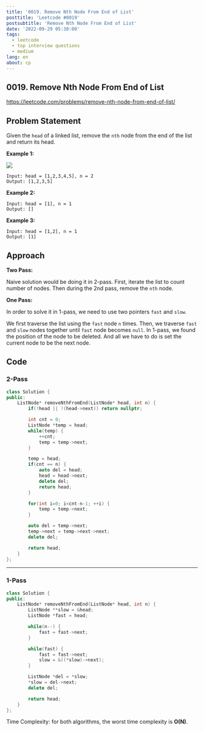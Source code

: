 ```yaml
---
title: '0019. Remove Nth Node From End of List'
posttitle: 'Leetcode #0019'
postsubtitle: 'Remove Nth Node From End of List'
date: '2022-09-29 05:30:00'
tags:
  - leetcode
  - top interview questions
  - medium
lang: en
about: cp
---
```


## 0019. Remove Nth Node From End of List

https://leetcode.com/problems/remove-nth-node-from-end-of-list/

## Problem Statement

Given the `head` of a linked list, remove the `nth` node from the end of the list and return its head.

**Example 1:**

![](https://assets.leetcode.com/uploads/2020/10/03/remove_ex1.jpg)

```text
Input: head = [1,2,3,4,5], n = 2
Output: [1,2,3,5]
```

**Example 2:**

```text
Input: head = [1], n = 1
Output: []
```

**Example 3:**

```text
Input: head = [1,2], n = 1
Output: [1]
```

## Approach

**Two Pass:**

Naive solution would be doing it in 2-pass. First, iterate the list to count number of nodes. Then during the 2nd pass, remove the `nth` node.

**One Pass:**

In order to solve it in 1-pass, we need to use two pointers `fast` and `slow`.

We first traverse the list using the `fast` node `n` times. Then, we traverse `fast` and `slow` nodes together until `fast` node becomes `null`. In 1-pass, we found the position of the node to be deleted. And all we have to do is set the current node to be the next node.

## Code

### 2-Pass

```cpp
class Solution {
public:
    ListNode* removeNthFromEnd(ListNode* head, int n) {
        if(!head || !(head->next)) return nullptr;

        int cnt = 0;
        ListNode *temp = head;
        while(temp) {
            ++cnt;
            temp = temp->next;
        }

        temp = head;
        if(cnt == n) {
            auto del = head;
            head = head->next;
            delete del;
            return head;
        }

        for(int i=0; i<cnt-n-1; ++i) {
            temp = temp->next;
        }

        auto del = temp->next;
        temp->next = temp->next->next;
        delete del;

        return head;
    }
};
```

---

### 1-Pass

```cpp
class Solution {
public:
    ListNode* removeNthFromEnd(ListNode* head, int n) {
        ListNode **slow = &head;
        ListNode *fast = head;

        while(n--) {
            fast = fast->next;
        }

        while(fast) {
            fast = fast->next;
            slow = &((*slow)->next);
        }

        ListNode *del = *slow;
        *slow = del->next;
        delete del;

        return head;
    }
};
```

Time Complexity: for both algorithms, the worst time complexity is **O(N)**.

